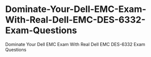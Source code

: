 # Dominate-Your-Dell-EMC-Exam-With-Real-Dell-EMC-DES-6332-Exam-Questions
Dominate Your Dell EMC Exam With Real Dell EMC DES-6332 Exam Questions

